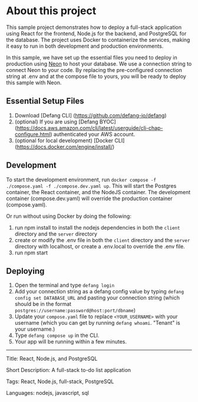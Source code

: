 # About this project
This sample project demonstrates how to deploy a full-stack application using React for the frontend, Node.js for the backend, and PostgreSQL for the database. The project uses Docker to containerize the services, making it easy to run in both development and production environments.

In this sample, we have set up the essential files you need to deploy in production using [Neon](https://neon.tech/) to host your database. We use a connection string to connect Neon to your code. By replacing the pre-configured connection string at .env and at the compose file to yours, you will be ready to deploy this sample with Neon.

## Essential Setup Files

1. Download [Defang CLI] (https://github.com/defang-io/defang)
2. (optional) If you are using [Defang BYOC] (https://docs.aws.amazon.com/cli/latest/userguide/cli-chap-configure.html) authenticated your AWS account.
3. (optional for local development) [Docker CLI] (https://docs.docker.com/engine/install/)

## Development

To start the development environment, run `docker compose -f ./compose.yaml -f ./compose.dev.yaml up`. This will start the Postgres container, the React container, and the NodeJS container. The development container (compose.dev.yaml) will override the production container (compose.yaml).

Or run without using Docker by doing the following:
1. run npm install to install the nodejs dependencies in both the `client` directory and the `server` directory
2. create or modify the .env file in both the `client` directory and the `server` directory with localhost, or create a .env.local to override the .env file.
3. run npm start

## Deploying

1. Open the terminal and type `defang login`
2. Add your connection string as a defang config value by typing `defang config set DATABASE_URL` and pasting your connection string (which should be in the format `postgres://username:password@host:port/dbname`)
3. Update your `compose.yaml` file to replace `<YOUR_USERNAME>` with your username (which you can get by running `defang whoami`. "Tenant" is your username.)
4. Type `defang compose up` in the CLI.
5. Your app will be running within a few minutes.

---

Title: React, Node.js, and PostgreSQL

Short Description: A full-stack to-do list application

Tags: React, Node.js, full-stack, PostgreSQL

Languages: nodejs, javascript, sql
